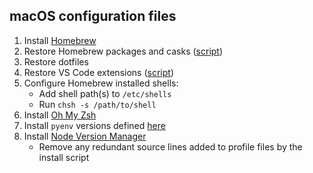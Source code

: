 ## macOS configuration files
1. Install [Homebrew](https://brew.sh/)
1. Restore Homebrew packages and casks ([script](Homebrew/restore.sh))
1. Restore dotfiles
1. Restore VS Code extensions ([script](../Common/vscode/restore.sh))
1. Configure Homebrew installed shells:
    - Add shell path(s) to `/etc/shells`
    - Run `chsh -s /path/to/shell`
1. Install [Oh My Zsh](https://ohmyz.sh/)
1. Install `pyenv` versions defined [here](../Common/misc/.pyenv_versions)
1. Install [Node Version Manager](https://github.com/nvm-sh/nvm#install--update-script)
    - Remove any redundant source lines added to profile files by the install script
